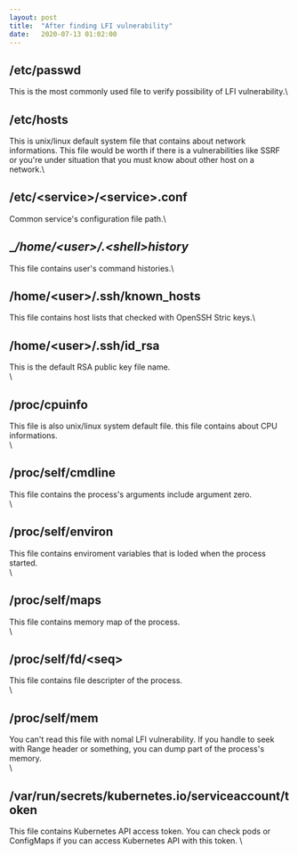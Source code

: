 ```yaml
---
layout: post
title:  "After finding LFI vulnerability"
date:   2020-07-13 01:02:00
---
```


## __/etc/passwd__
This is the most commonly used file to verify possibility of LFI vulnerability.\\  


## __/etc/hosts__
This is unix/linux default system file that contains about network informations. This file would be worth if there is a vulnerabilities like SSRF or you're under situation that you must know about other host on a network.\\  


## __/etc/\<service\>/\<service\>.conf__
Common service's configuration file path.\\  


## __/home/\<user\>/.\<shell\>_history__
This file contains user's command histories.\\  


## __/home/\<user\>/.ssh/known_hosts__
This file contains host lists that checked with OpenSSH Stric keys.\\  


## __/home/\<user\>/.ssh/id_rsa__
This is the default RSA public key file name.  
\\


## __/proc/cpuinfo__
This file is also unix/linux system default file. this file contains about CPU informations.  
\\


## __/proc/self/cmdline__
This file contains the process's arguments include argument zero.  
\\


## __/proc/self/environ__
This file contains enviroment variables that is loded when the process started.  
\\


## __/proc/self/maps__
This file contains memory map of the process.  
\\


## __/proc/self/fd/\<seq\>__
This file contains file descripter of the process.  
\\


## __/proc/self/mem__
You can't read this file with nomal LFI vulnerability. If you handle to seek with Range header or something, you can dump part of the process's memory.  
\\


## __/var/run/secrets/kubernetes.io/serviceaccount/token__
This file contains Kubernetes API access token. You can check pods or ConfigMaps if you can access Kubernetes API with this token.
\\

